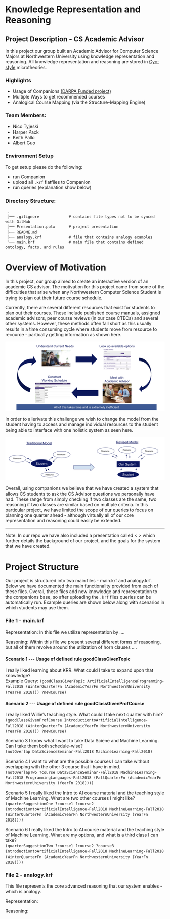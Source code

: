 # Knowledge Representation and Reasoning

## Project Description - CS Academic Advisor
In this project our group built an Academic Advisor for Computer Science Majors at Northwestern University using knowledge representation and reasoning. All knowledge representation and reasoning are stored in [Cyc-style](https://en.wikipedia.org/wiki/Cyc) microtheories.

### Highlights
- Usage of Companions [(DARPA Funded project)](https://en.wikipedia.org/wiki/Cyc) <br />
- Multiple Ways to get recommended courses <br />
- Analogical Course Mapping (via the Structure-Mapping Engine)

### Team Members:
- Nico Tyjeski
- Harper Pack
- Keith Pallo
- Albert Guo

### Environment Setup

To get setup please do the following:

- run Companion
- upload all `.krf` flatfiles to Companion
- run queries (explanation show below)

### Directory Structure:
     .
     ├── .gitignore             # contains file types not to be synced with GitHub
     ├── Presentation.pptx      # project presentation                               
     ├── README.md                               
     ├── analogy.krf            # file that contains analogy examples
     └── main.krf               # main file that contains defined ontology, facts, and rules


# Overview of Motivation

In this project, our group aimed to create an interactive version of an academic CS advisor. The motivation for this project came from some of the difficulties that arise when any Northwestern Computer Science Student is trying to plan out their future course schedule.


Currently, there are several different resources that exist for students to plan out their courses. These include published course manuals, assigned academic advisors, peer course reviews (in our case CTECs) and several other systems. However, these methods often fall short as this usually results in a time consuming cycle where students move from resource to recource - partically getting information as shown here.


![Image_1](/images/readme_image_1.png)



In order to allerivate this challenge we wish to change the model from the student having to access and manage individual resources to the student being able to interface with one holistic system as seen here.

![Image_2](/images/readme_image_2.png)


Overall, using companions we believe that we have created a system that allows CS students to ask the CS Advisor questions we personally have had. These range from simply checking if two classes are the same, two reasoning if two classes are similar based on multiple criteria. In this particular project, we have limited the scope of our queries to focus on planning one quarter ahead - although virtually all of our core representation and reasoning could easily be extended.  

------------------------------------------------------------------------------

Note: In our repo we have also included a presentation called < > which further details the background of our project, and the goals for the system that we have created.



# Project Structure

Our project is structured into two main files - main.krf and analogy.krf. Below we have documented the main functionality provided from each of these files. Overall, these files add new knowledge and representation to the companions base, so after uploading the `.krf` files queries can be automatically run. Example queries are shown below along with scenarios in which students may use them.



### File 1 - main.krf

Representation: In this file we utilize representation by ....

Reasoning: Within this file we present several different forms of reasoning, but all of them revolve around the utilization of horn clauses ....

#### Scenario 1 --- Usage of defined rule goodClassGivenTopic <br />
I really liked learning about KRR. What could I take to expand upon that knowledge? <br />
Example Query: `(goodClassGivenTopic ArtificialIntelligenceProgramming-Fall2018 (WinterQuarterFn (AcademicYearFn NorthwesternUniversity (YearFn 2018))) ?newCourse)`

#### Scenario 2  --- Usage of defined rule goodClassGivenProfCourse  <br />
I really liked Willie’s teaching style. What could I take next quarter with him? <br />
`(goodClassGivenProfCourse IntroductiontoArtificialIntelligence-Fall2018 (WinterQuarterFn (AcademicYearFn NorthwesternUniversity (YearFn 2018))) ?newCourse)`

Scenario 3
I know what I want to take Data Sciene and Machine Learning. Can I take them both schedule-wise? <br />
`(notOverlap DataScienceSeminar-Fall2018 MachineLearning-Fall2018)`

Scenario 4
I want to what are the possible courses I can take without overlapping with the other 3 course that I have in mind. <br />
`(notOverlapTwo ?course DataScienceSeminar-Fall2018 MachineLearning-Fall2018 ProgrammingLanguages-Fall2018 (FallQuarterFn (AcademicYearFn NorthwesternUniversity (YearFn 2018))))`

Scenario 5
I really liked the Intro to AI course material and the teaching style of Machine Learning. What are two other courses I might like? <br />
`(quarterSuggestionOne ?course1 ?course2 IntroductiontoArtificialIntelligence-Fall2018 MachineLearning-Fall2018 (WinterQuarterFn (AcademicYearFn NorthwesternUniversity (YearFn 2018))))`

Scenario 6
I really liked the Intro to AI course material and the teaching style of Machine Learning. What are my options, and what is a third class I can take? <br />
`(quarterSuggestionTwo ?course1 ?course2 ?course3 IntroductiontoArtificialIntelligence-Fall2018 MachineLearning-Fall2018 (WinterQuarterFn (AcademicYearFn NorthwesternUniversity (YearFn 2018))))`


### File 2 - analogy.krf

This file represents the core advanced reasoning that our system enables - which is analogy.

Representation:


Reasoning:
